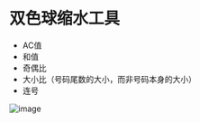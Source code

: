 # 双色球缩水工具
- AC值
- 和值
- 奇偶比
- 大小比（号码尾数的大小，而非号码本身的大小）
- 连号

![image](https://github.com/cloader/deceptive-tools/raw/master/tools.png)